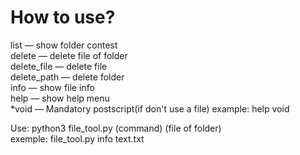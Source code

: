 # How to use?
list         — show folder contest<br>
delete       — delete file of folder<br>
delete_file  — delete file<br>
delete_path  — delete folder<br>
info         — show file info<br>
help         — show help menu<br>
*void        — Mandatory postscript(if don't use a file) example: help void<br>

Use: python3 file_tool.py (command) (file of folder)<br>
exemple: file_tool.py info text.txt
